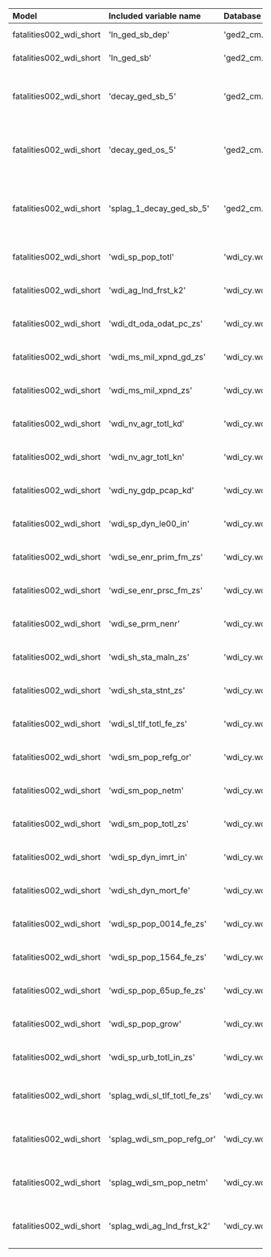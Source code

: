 | Model                   | Included variable name        | Database variable name          | Transformations                                                                                                                     |
|:------------------------|:------------------------------|:--------------------------------|:------------------------------------------------------------------------------------------------------------------------------------|
| fatalities002_wdi_short | 'ln_ged_sb_dep'               | 'ged2_cm.ged_sb_best_sum_nokgi' | ["'missing.fill'", "'ops.ln'"]                                                                                                      |
| fatalities002_wdi_short | 'ln_ged_sb'                   | 'ged2_cm.ged_sb_best_sum_nokgi' | ["'missing.fill'", "'ops.ln'"]                                                                                                      |
| fatalities002_wdi_short | 'decay_ged_sb_5'              | 'ged2_cm.ged_sb_best_sum_nokgi' | ["'missing.replace_na'", "'temporal.decay'", "'temporal.time_since'", "'bool.gte'", "'missing.replace_na'"]                         |
| fatalities002_wdi_short | 'decay_ged_os_5'              | 'ged2_cm.ged_os_best_sum_nokgi' | ["'missing.replace_na'", "'temporal.decay'", "'temporal.time_since'", "'bool.gte'", "'missing.replace_na'"]                         |
| fatalities002_wdi_short | 'splag_1_decay_ged_sb_5'      | 'ged2_cm.ged_sb_best_sum_nokgi' | ["'missing.replace_na'", "'spatial.countrylag'", "'temporal.decay'", "'temporal.time_since'", "'bool.gte'", "'missing.replace_na'"] |
| fatalities002_wdi_short | 'wdi_sp_pop_totl'             | 'wdi_cy.wdi_sp_pop_totl'        | ["'missing.fill'", "'temporal.tlag'", "'missing.fill'"]                                                                             |
| fatalities002_wdi_short | 'wdi_ag_lnd_frst_k2'          | 'wdi_cy.wdi_ag_lnd_frst_k2'     | ["'missing.fill'", "'temporal.tlag'", "'missing.fill'"]                                                                             |
| fatalities002_wdi_short | 'wdi_dt_oda_odat_pc_zs'       | 'wdi_cy.wdi_dt_oda_odat_pc_zs'  | ["'missing.fill'", "'temporal.tlag'", "'missing.fill'"]                                                                             |
| fatalities002_wdi_short | 'wdi_ms_mil_xpnd_gd_zs'       | 'wdi_cy.wdi_ms_mil_xpnd_gd_zs'  | ["'missing.fill'", "'temporal.tlag'", "'missing.fill'"]                                                                             |
| fatalities002_wdi_short | 'wdi_ms_mil_xpnd_zs'          | 'wdi_cy.wdi_ms_mil_xpnd_zs'     | ["'missing.fill'", "'temporal.tlag'", "'missing.fill'"]                                                                             |
| fatalities002_wdi_short | 'wdi_nv_agr_totl_kd'          | 'wdi_cy.wdi_nv_agr_totl_kd'     | ["'missing.fill'", "'temporal.tlag'", "'missing.fill'"]                                                                             |
| fatalities002_wdi_short | 'wdi_nv_agr_totl_kn'          | 'wdi_cy.wdi_nv_agr_totl_kn'     | ["'missing.fill'", "'temporal.tlag'", "'missing.fill'"]                                                                             |
| fatalities002_wdi_short | 'wdi_ny_gdp_pcap_kd'          | 'wdi_cy.wdi_ny_gdp_pcap_kd'     | ["'missing.fill'", "'temporal.tlag'", "'missing.fill'"]                                                                             |
| fatalities002_wdi_short | 'wdi_sp_dyn_le00_in'          | 'wdi_cy.wdi_sp_dyn_le00_in'     | ["'missing.fill'", "'temporal.tlag'", "'missing.fill'"]                                                                             |
| fatalities002_wdi_short | 'wdi_se_enr_prim_fm_zs'       | 'wdi_cy.wdi_se_enr_prim_fm_zs'  | ["'missing.fill'", "'temporal.tlag'", "'missing.fill'"]                                                                             |
| fatalities002_wdi_short | 'wdi_se_enr_prsc_fm_zs'       | 'wdi_cy.wdi_se_enr_prsc_fm_zs'  | ["'missing.fill'", "'temporal.tlag'", "'missing.fill'"]                                                                             |
| fatalities002_wdi_short | 'wdi_se_prm_nenr'             | 'wdi_cy.wdi_se_prm_nenr'        | ["'missing.fill'", "'temporal.tlag'", "'missing.fill'"]                                                                             |
| fatalities002_wdi_short | 'wdi_sh_sta_maln_zs'          | 'wdi_cy.wdi_sh_sta_maln_zs'     | ["'missing.fill'", "'temporal.tlag'", "'missing.fill'"]                                                                             |
| fatalities002_wdi_short | 'wdi_sh_sta_stnt_zs'          | 'wdi_cy.wdi_sh_sta_stnt_zs'     | ["'missing.fill'", "'temporal.tlag'", "'missing.fill'"]                                                                             |
| fatalities002_wdi_short | 'wdi_sl_tlf_totl_fe_zs'       | 'wdi_cy.wdi_sl_tlf_totl_fe_zs'  | ["'missing.fill'", "'temporal.tlag'", "'missing.fill'"]                                                                             |
| fatalities002_wdi_short | 'wdi_sm_pop_refg_or'          | 'wdi_cy.wdi_sm_pop_refg_or'     | ["'missing.fill'", "'temporal.tlag'", "'missing.fill'"]                                                                             |
| fatalities002_wdi_short | 'wdi_sm_pop_netm'             | 'wdi_cy.wdi_sm_pop_netm'        | ["'missing.fill'", "'temporal.tlag'", "'missing.fill'"]                                                                             |
| fatalities002_wdi_short | 'wdi_sm_pop_totl_zs'          | 'wdi_cy.wdi_sm_pop_totl_zs'     | ["'missing.fill'", "'temporal.tlag'", "'missing.fill'"]                                                                             |
| fatalities002_wdi_short | 'wdi_sp_dyn_imrt_in'          | 'wdi_cy.wdi_sp_dyn_imrt_in'     | ["'missing.fill'", "'temporal.tlag'", "'missing.fill'"]                                                                             |
| fatalities002_wdi_short | 'wdi_sh_dyn_mort_fe'          | 'wdi_cy.wdi_sh_dyn_mort_fe'     | ["'missing.fill'", "'temporal.tlag'", "'missing.fill'"]                                                                             |
| fatalities002_wdi_short | 'wdi_sp_pop_0014_fe_zs'       | 'wdi_cy.wdi_sp_pop_0014_fe_zs'  | ["'missing.fill'", "'temporal.tlag'", "'missing.fill'"]                                                                             |
| fatalities002_wdi_short | 'wdi_sp_pop_1564_fe_zs'       | 'wdi_cy.wdi_sp_pop_1564_fe_zs'  | ["'missing.fill'", "'temporal.tlag'", "'missing.fill'"]                                                                             |
| fatalities002_wdi_short | 'wdi_sp_pop_65up_fe_zs'       | 'wdi_cy.wdi_sp_pop_65up_fe_zs'  | ["'missing.fill'", "'temporal.tlag'", "'missing.fill'"]                                                                             |
| fatalities002_wdi_short | 'wdi_sp_pop_grow'             | 'wdi_cy.wdi_sp_pop_grow'        | ["'missing.fill'", "'temporal.tlag'", "'missing.fill'"]                                                                             |
| fatalities002_wdi_short | 'wdi_sp_urb_totl_in_zs'       | 'wdi_cy.wdi_sp_urb_totl_in_zs'  | ["'missing.fill'", "'temporal.tlag'", "'missing.fill'"]                                                                             |
| fatalities002_wdi_short | 'splag_wdi_sl_tlf_totl_fe_zs' | 'wdi_cy.wdi_sl_tlf_totl_fe_zs'  | ["'missing.replace_na'", "'spatial.countrylag'", "'temporal.tlag'", "'missing.fill'"]                                               |
| fatalities002_wdi_short | 'splag_wdi_sm_pop_refg_or'    | 'wdi_cy.wdi_sm_pop_refg_or'     | ["'missing.replace_na'", "'spatial.countrylag'", "'temporal.tlag'", "'missing.fill'"]                                               |
| fatalities002_wdi_short | 'splag_wdi_sm_pop_netm'       | 'wdi_cy.wdi_sm_pop_netm'        | ["'missing.replace_na'", "'spatial.countrylag'", "'temporal.tlag'", "'missing.fill'"]                                               |
| fatalities002_wdi_short | 'splag_wdi_ag_lnd_frst_k2'    | 'wdi_cy.wdi_ag_lnd_frst_k2'     | ["'missing.replace_na'", "'spatial.countrylag'", "'temporal.tlag'", "'missing.fill'"]                                               |